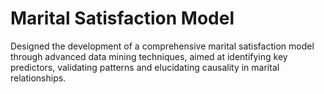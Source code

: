 # Marital Satisfaction Model
 Designed the development of a comprehensive marital satisfaction model through advanced data mining techniques, aimed at  identifying key predictors, validating patterns and elucidating causality in marital relationships.

